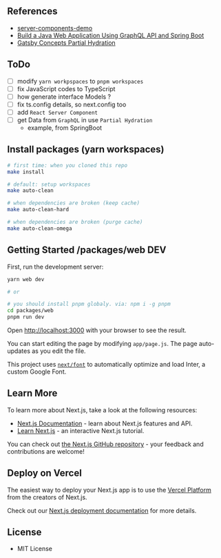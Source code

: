 ## References
- [server-components-demo](https://github.com/reactjs/server-components-demo)
- [Build a Java Web Application Using GraphQL API and Spring Boot](https://www.contentstack.com/docs/developers/sample-apps/build-a-java-web-application-using-graphql-api-and-spring-boot/)
- [Gatsby Concepts Partial Hydration](https://www.gatsbyjs.com/docs/conceptual/partial-hydration/)

## ToDo
- [ ] modify `yarn workpspaces` to `pnpm workspaces`
- [ ] fix JavaScript codes to TypeScript
- [ ] how generate interface Models ?
- [ ] fix ts.config details, so next.config too
- [ ] add `React Server Component`
- [ ] get Data from `GraphQL` in use `Partial Hydration`
  - example, from SpringBoot

## Install packages (yarn workspaces)

```bash
# first time: when you cloned this repo
make install

# default: setup workspaces
make auto-clean

# when dependencies are broken (keep cache)
make auto-clean-hard

# when dependencies are broken (purge cache)
make auto-clean-omega
```

## Getting Started /packages/web DEV

First, run the development server:

```bash
yarn web dev

# or

# you should install pnpm globaly. via: npm i -g pnpm
cd packages/web
pnpm run dev
```

Open [http://localhost:3000](http://localhost:3000) with your browser to see the result.

You can start editing the page by modifying `app/page.js`. The page auto-updates as you edit the file.

This project uses [`next/font`](https://nextjs.org/docs/basic-features/font-optimization) to automatically optimize and load Inter, a custom Google Font.

## Learn More

To learn more about Next.js, take a look at the following resources:

- [Next.js Documentation](https://nextjs.org/docs) - learn about Next.js features and API.
- [Learn Next.js](https://nextjs.org/learn) - an interactive Next.js tutorial.

You can check out [the Next.js GitHub repository](https://github.com/vercel/next.js/) - your feedback and contributions are welcome!

## Deploy on Vercel

The easiest way to deploy your Next.js app is to use the [Vercel Platform](https://vercel.com/new?utm_medium=default-template&filter=next.js&utm_source=create-next-app&utm_campaign=create-next-app-readme) from the creators of Next.js.

Check out our [Next.js deployment documentation](https://nextjs.org/docs/deployment) for more details.

## License
- MIT License
